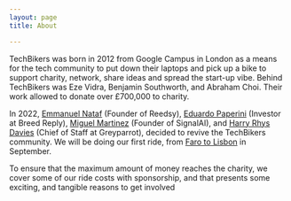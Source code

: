 ```yaml
---
layout: page
title: About

---
```

TechBikers was born in 2012 from Google Campus in London as a means for the tech community to put down their laptops and pick up a bike to support charity, network, share ideas and spread the start-up vibe. Behind TechBikers was Eze Vidra, Benjamin Southworth, and Abraham Choi. Their work allowed to donate over £700,000 to charity.

In 2022, [Emmanuel Nataf](https://www.linkedin.com/in/emmanuelnataf/) (Founder of Reedsy), [Eduardo Paperini](https://www.linkedin.com/in/eduardopaperini) (Investor at Breed Reply), [Miguel Martinez](https://www.linkedin.com/in/miguelmalvarez) (Founder of SignalAI), and [Harry Rhys Davies](https://www.linkedin.com/in/harryrhysdavies) (Chief of Staff at Greyparrot), decided to revive the TechBikers community. We will be doing our first ride, from [Faro to Lisbon](/rides/faro-to-lisbon-2022) in September.

To ensure that the maximum amount of money reaches the charity, we cover some of our ride costs with sponsorship, and that presents some exciting, and tangible reasons to get involved